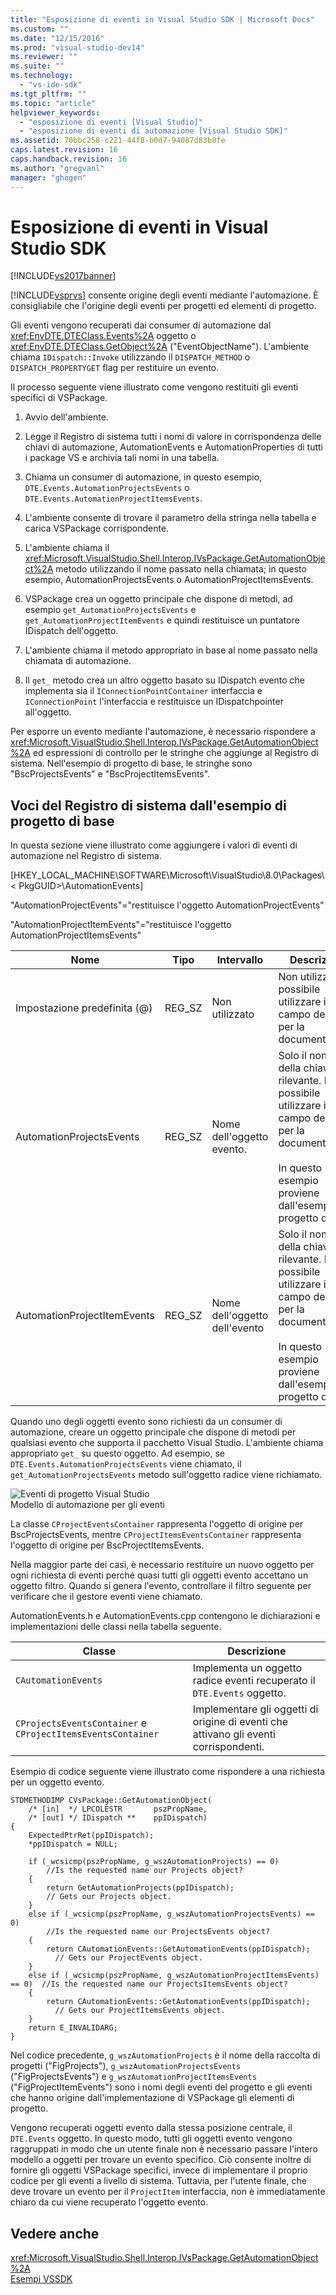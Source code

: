 ```yaml
---
title: "Esposizione di eventi in Visual Studio SDK | Microsoft Docs"
ms.custom: ""
ms.date: "12/15/2016"
ms.prod: "visual-studio-dev14"
ms.reviewer: ""
ms.suite: ""
ms.technology: 
  - "vs-ide-sdk"
ms.tgt_pltfrm: ""
ms.topic: "article"
helpviewer_keywords: 
  - "esposizione di eventi [Visual Studio]"
  - "esposizione di eventi di automazione [Visual Studio SDK]"
ms.assetid: 70bbc258-c221-44f8-b0d7-94087d83b8fe
caps.latest.revision: 16
caps.handback.revision: 16
ms.author: "gregvanl"
manager: "ghogen"
---
```

# Esposizione di eventi in Visual Studio SDK
[!INCLUDE[vs2017banner](../../code-quality/includes/vs2017banner.md)]

[!INCLUDE[vsprvs](../../code-quality/includes/vsprvs_md.md)] consente origine degli eventi mediante l'automazione. È consigliabile che l'origine degli eventi per progetti ed elementi di progetto.  
  
 Gli eventi vengono recuperati dai consumer di automazione dal <xref:EnvDTE.DTEClass.Events%2A> oggetto o <xref:EnvDTE.DTEClass.GetObject%2A> ("EventObjectName"). L'ambiente chiama `IDispatch::Invoke` utilizzando il `DISPATCH_METHOD` o `DISPATCH_PROPERTYGET` flag per restituire un evento.  
  
 Il processo seguente viene illustrato come vengono restituiti gli eventi specifici di VSPackage.  
  
1.  Avvio dell'ambiente.  
  
2.  Legge il Registro di sistema tutti i nomi di valore in corrispondenza delle chiavi di automazione, AutomationEvents e AutomationProperties di tutti i package VS e archivia tali nomi in una tabella.  
  
3.  Chiama un consumer di automazione, in questo esempio, `DTE.Events.AutomationProjectsEvents` o `DTE.Events.AutomationProjectItemsEvents`.  
  
4.  L'ambiente consente di trovare il parametro della stringa nella tabella e carica VSPackage corrispondente.  
  
5.  L'ambiente chiama il <xref:Microsoft.VisualStudio.Shell.Interop.IVsPackage.GetAutomationObject%2A> metodo utilizzando il nome passato nella chiamata; in questo esempio, AutomationProjectsEvents o AutomationProjectItemsEvents.  
  
6.  VSPackage crea un oggetto principale che dispone di metodi, ad esempio `get_AutomationProjectsEvents` e `get_AutomationProjectItemEvents` e quindi restituisce un puntatore IDispatch dell'oggetto.  
  
7.  L'ambiente chiama il metodo appropriato in base al nome passato nella chiamata di automazione.  
  
8.  Il `get_` metodo crea un altro oggetto basato su IDispatch evento che implementa sia il `IConnectionPointContainer` interfaccia e `IConnectionPoint` l'interfaccia e restituisce un IDispatchpointer all'oggetto.  
  
 Per esporre un evento mediante l'automazione, è necessario rispondere a <xref:Microsoft.VisualStudio.Shell.Interop.IVsPackage.GetAutomationObject%2A> ed espressioni di controllo per le stringhe che aggiunge al Registro di sistema. Nell'esempio di progetto di base, le stringhe sono "BscProjectsEvents" e "BscProjectItemsEvents".  
  
## <a name="registry-entries-from-the-basic-project-sample"></a>Voci del Registro di sistema dall'esempio di progetto di base  
 In questa sezione viene illustrato come aggiungere i valori di eventi di automazione nel Registro di sistema.  
  
 [HKEY_LOCAL_MACHINE\SOFTWARE\Microsoft\VisualStudio\8.0\Packages\\< PkgGUID\>\AutomationEvents]  
  
 "AutomationProjectEvents"="restituisce l'oggetto AutomationProjectEvents"  
  
 "AutomationProjectItemEvents"="restituisce l'oggetto AutomationProjectItemsEvents"  
  
|Nome|Tipo|Intervallo|Descrizione|  
|----------|----------|-----------|-----------------|  
|Impostazione predefinita (@)|REG_SZ|Non utilizzato|Non utilizzato. È possibile utilizzare il campo dei dati per la documentazione.|  
|AutomationProjectsEvents|REG_SZ|Nome dell'oggetto evento.|Solo il nome della chiave è rilevante. È possibile utilizzare il campo dei dati per la documentazione.<br /><br /> In questo esempio proviene dall'esempio di progetto di base.|  
|AutomationProjectItemEvents|REG_SZ|Nome dell'oggetto dell'evento|Solo il nome della chiave è rilevante. È possibile utilizzare il campo dei dati per la documentazione.<br /><br /> In questo esempio proviene dall'esempio di progetto di base.|  
  
 Quando uno degli oggetti evento sono richiesti da un consumer di automazione, creare un oggetto principale che dispone di metodi per qualsiasi evento che supporta il pacchetto Visual Studio. L'ambiente chiama appropriato `get_` su questo oggetto. Ad esempio, se `DTE.Events.AutomationProjectsEvents` viene chiamato, il `get_AutomationProjectsEvents` metodo sull'oggetto radice viene richiamato.  
  
 ![Eventi di progetto Visual Studio](../../extensibility/internals/media/projectevents.png "ProjectEvents")  
Modello di automazione per gli eventi  
  
 La classe `CProjectEventsContainer` rappresenta l'oggetto di origine per BscProjectsEvents, mentre `CProjectItemsEventsContainer` rappresenta l'oggetto di origine per BscProjectItemsEvents.  
  
 Nella maggior parte dei casi, è necessario restituire un nuovo oggetto per ogni richiesta di eventi perché quasi tutti gli oggetti evento accettano un oggetto filtro. Quando si genera l'evento, controllare il filtro seguente per verificare che il gestore eventi viene chiamato.  
  
 AutomationEvents.h e AutomationEvents.cpp contengono le dichiarazioni e implementazioni delle classi nella tabella seguente.  
  
|Classe|Descrizione|  
|-----------|-----------------|  
|`CAutomationEvents`|Implementa un oggetto radice eventi recuperato il `DTE.Events` oggetto.|  
|`CProjectsEventsContainer` e `CProjectItemsEventsContainer`|Implementare gli oggetti di origine di eventi che attivano gli eventi corrispondenti.|  
  
 Esempio di codice seguente viene illustrato come rispondere a una richiesta per un oggetto evento.  
  
```cpp#  
STDMETHODIMP CVsPackage::GetAutomationObject(  
    /* [in]  */ LPCOLESTR       pszPropName,   
    /* [out] */ IDispatch **    ppIDispatch)  
{  
    ExpectedPtrRet(ppIDispatch);  
    *ppIDispatch = NULL;  
  
    if (_wcsicmp(pszPropName, g_wszAutomationProjects) == 0)   
        //Is the requested name our Projects object?  
    {  
        return GetAutomationProjects(ppIDispatch);  
        // Gets our Projects object.  
    }  
    else if (_wcsicmp(pszPropName, g_wszAutomationProjectsEvents) == 0)  
        //Is the requested name our ProjectsEvents object?  
    {  
        return CAutomationEvents::GetAutomationEvents(ppIDispatch);  
          // Gets our ProjectEvents object.  
    }  
    else if (_wcsicmp(pszPropName, g_wszAutomationProjectItemsEvents) == 0)  //Is the requested name our ProjectsItemsEvents object?  
    {  
        return CAutomationEvents::GetAutomationEvents(ppIDispatch);  
          // Gets our ProjectItemsEvents object.  
    }  
    return E_INVALIDARG;  
}  
```  
  
 Nel codice precedente, `g_wszAutomationProjects` è il nome della raccolta di progetti ("FigProjects"), `g_wszAutomationProjectsEvents` ("FigProjectsEvents") e `g_wszAutomationProjectItemsEvents` ("FigProjectItemEvents") sono i nomi degli eventi del progetto e gli eventi che hanno origine dall'implementazione di VSPackage gli elementi di progetto.  
  
 Vengono recuperati oggetti evento dalla stessa posizione centrale, il `DTE.Events` oggetto. In questo modo, tutti gli oggetti evento vengono raggruppati in modo che un utente finale non è necessario passare l'intero modello a oggetti per trovare un evento specifico. Ciò consente inoltre di fornire gli oggetti VSPackage specifici, invece di implementare il proprio codice per gli eventi a livello di sistema. Tuttavia, per l'utente finale, che deve trovare un evento per il `ProjectItem` interfaccia, non è immediatamente chiaro da cui viene recuperato l'oggetto evento.  
  
## <a name="see-also"></a>Vedere anche  
 <xref:Microsoft.VisualStudio.Shell.Interop.IVsPackage.GetAutomationObject%2A>   
 [Esempi VSSDK](../../misc/vssdk-samples.md)